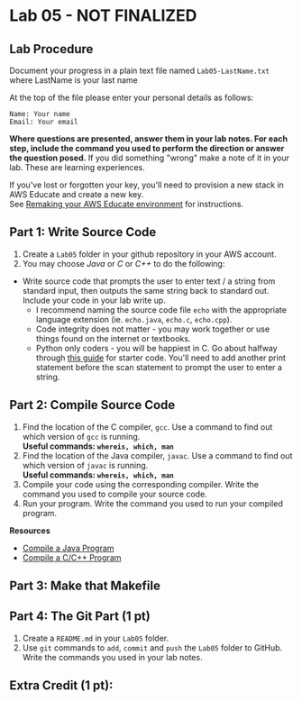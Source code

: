 # Lab 05 - NOT FINALIZED

## Lab Procedure
Document your progress in a plain text file named `Lab05-LastName.txt`  
where LastName is your last name

At the top of the file please enter your personal details as follows:
```
Name: Your name
Email: Your email

```

**Where questions are presented, answer them in your lab notes.  For each step, include the command you used to perform the direction or answer the question posed.**  If you did something "wrong" make a note of it in your lab.  These are learning experiences.

If you've lost or forgotten your key, you'll need to provision a new stack in AWS Educate and create a new key.  
See [Remaking your AWS Educate environment](../../..) for instructions.

## Part 1: Write Source Code
1. Create a `Lab05` folder in your github repository in your AWS account. 
2. You may choose *Java* or *C* or *C++* to do the following:
* Write source code that prompts the user to enter text / a string from standard input, then outputs the same string back to standard out.  Include your code in your lab write up.
    * I recommend naming the source code file `echo` with the appropriate language extension (ie. `echo.java`, `echo.c`, `echo.cpp`).
    * Code integrity does not matter - you may work together or use things found on the internet or textbooks.
    * Python only coders - you will be happiest in C.  Go about halfway through [this guide](https://www.geeksforgeeks.org/strings-in-c-2/) for starter code.  You'll need to add another print statement before the scan statement to prompt the user to enter a string. 

## Part 2: Compile Source Code
1. Find the location of the C compiler, `gcc`.  Use a command to find out which version of `gcc` is running.  
**Useful commands: `whereis, which, man`**
2. Find the location of the Java compiler, `javac`.  Use a command to find out which version of `javac` is running.  
**Useful commands: `whereis, which, man`**
3. Compile your code using the corresponding compiler.  Write the command you used to compile your source code.
4. Run your program.  Write the command you used to run your compiled program.  

**Resources**
* [Compile a Java Program](https://beginnersbook.com/2013/05/first-java-program/)
* [Compile a C/C++ Program](https://www3.ntu.edu.sg/home/ehchua/programming/cpp/gcc_make.html)

## Part 3: Make that Makefile

## Part 4: The Git Part (1 pt)
1. Create a `README.md` in your `Lab05` folder.
2. Use `git` commands to `add`, `commit` and `push` the `Lab05` folder to GitHub.  Write the commands you used in your lab notes.

## Extra Credit (1 pt): 

